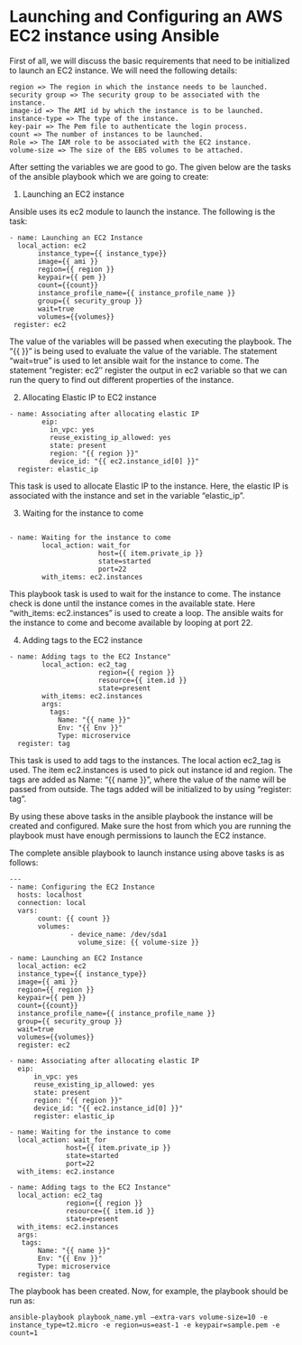 # Launching and Configuring an AWS EC2 instance using Ansible

First of all, we will discuss the basic requirements that need to be initialized to launch an EC2 instance. We will need the following details:

    region => The region in which the instance needs to be launched.
    security group => The security group to be associated with the instance.
    image-id => The AMI id by which the instance is to be launched.
    instance-type => The type of the instance.
    key-pair => The Pem file to authenticate the login process.
    count => The number of instances to be launched.
    Role => The IAM role to be associated with the EC2 instance.
    volume-size => The size of the EBS volumes to be attached.

After setting the variables we are good to go. The given below are the tasks of the ansible playbook which we are going to create:

1. Launching an EC2 instance

Ansible uses its ec2 module to launch the instance. The following is the task:

```	
- name: Launching an EC2 Instance
  local_action: ec2
       instance_type={{ instance_type}}
       image={{ ami }}
       region={{ region }}
       keypair={{ pem }}
       count={{count}}
       instance_profile_name={{ instance_profile_name }}
       group={{ security_group }}
       wait=true
       volumes={{volumes}}
 register: ec2

```
The value of the variables will be passed when executing the playbook. The “{{ }}” is being used to evaluate the value of the variable. The statement “wait=true” is used to let ansible wait for the instance to come. The statement “register: ec2″ register the output in ec2 variable so that we can run the query to find out different properties of the instance.

2. Allocating Elastic IP to EC2 instance

```	
- name: Associating after allocating elastic IP
        eip:
          in_vpc: yes
          reuse_existing_ip_allowed: yes
          state: present
          region: "{{ region }}"
          device_id: "{{ ec2.instance_id[0] }}"
  register: elastic_ip

```	

This task is used to allocate Elastic IP to the instance. Here, the elastic IP is associated with the instance and set in the variable “elastic_ip”.

3. Waiting for the instance to come

```	
	
- name: Waiting for the instance to come
        local_action: wait_for
                      host={{ item.private_ip }}
                      state=started
                      port=22
        with_items: ec2.instances

```	

This playbook task is used to wait for the instance to come. The instance check is done until the instance comes in the available state. Here “with_items: ec2.instances” is used to create a loop. The ansible waits for the instance to come and become available by looping at port 22.

4. Adding tags to the EC2 instance

```		
- name: Adding tags to the EC2 Instance"
        local_action: ec2_tag
                      region={{ region }}
                      resource={{ item.id }}
                      state=present
        with_items: ec2.instances
        args:
          tags:
            Name: "{{ name }}"
            Env: "{{ Env }}"
            Type: microservice
  register: tag

```	
This task is used to add tags to the instances. The local action ec2_tag is used. The item ec2.instances is used to pick out instance id and region. The tags are added as Name: “{{ name }}”, where the value of the name will be passed from outside. The tags added will be initialized to by using “register: tag”.

By using these above tasks in the  ansible playbook the instance will be created and configured. Make sure the host from which you are running the playbook must have enough permissions to launch the EC2 instance.

The complete ansible playbook to launch instance using above tasks is as follows:

```		
---
- name: Configuring the EC2 Instance
  hosts: localhost
  connection: local
  vars:
       count: {{ count }}
       volumes:
               - device_name: /dev/sda1
                 volume_size: {{ volume-size }}    
 
- name: Launching an EC2 Instance
  local_action: ec2
  instance_type={{ instance_type}}
  image={{ ami }}
  region={{ region }}
  keypair={{ pem }}
  count={{count}}
  instance_profile_name={{ instance_profile_name }}
  group={{ security_group }}
  wait=true
  volumes={{volumes}}
  register: ec2
 
- name: Associating after allocating elastic IP
  eip:
      in_vpc: yes
      reuse_existing_ip_allowed: yes
      state: present
      region: "{{ region }}"
      device_id: "{{ ec2.instance_id[0] }}"
      register: elastic_ip
 
- name: Waiting for the instance to come
  local_action: wait_for
              host={{ item.private_ip }}
              state=started
              port=22
  with_items: ec2.instance
 
- name: Adding tags to the EC2 Instance"
  local_action: ec2_tag
              region={{ region }}
              resource={{ item.id }}
              state=present
  with_items: ec2.instances
  args:
   tags:
       Name: "{{ name }}"
       Env: "{{ Env }}"
       Type: microservice
  register: tag

```	

The playbook has been created. Now, for example, the playbook should be run as:


`ansible-playbook playbook_name.yml –extra-vars volume-size=10 -e instance_type=t2.micro -e region=us=east-1 -e keypair=sample.pem -e count=1 `



